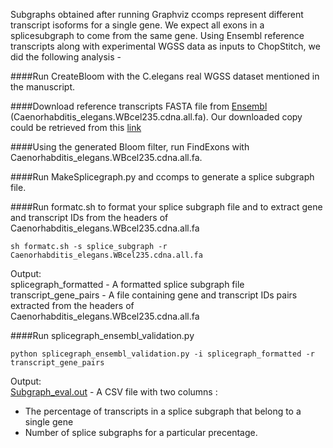 Subgraphs obtained after running Graphviz ccomps represent different
transcript isoforms for a single gene. We expect all exons in a splicesubgraph
to come from the same gene. Using Ensembl reference transcripts
along with experimental WGSS data as inputs to ChopStitch, we did the following analysis - 
       
####Run CreateBloom with the C.elegans real WGSS dataset mentioned in the manuscript.
     
####Download reference transcripts FASTA file from [Ensembl](ftp://ftp.ensembl.org/pub/release-87/fasta/caenorhabditis_elegans/cdna/) (Caenorhabditis_elegans.WBcel235.cdna.all.fa). Our downloaded copy could be retrieved from this [link](https://drive.google.com/drive/folders/0B7WB43qKTdTZcFM2dDZxaEJOWTg)      
    
####Using the generated Bloom filter, run FindExons with Caenorhabditis_elegans.WBcel235.cdna.all.fa.
   
####Run MakeSplicegraph.py and ccomps to generate a splice subgraph file.    
       
####Run formatc.sh to format your splice subgraph file and to extract gene and transcript IDs from the headers of Caenorhabditis_elegans.WBcel235.cdna.all.fa            
   
```
sh formatc.sh -s splice_subgraph -r Caenorhabditis_elegans.WBcel235.cdna.all.fa      
```
Output:   
splicegraph_formatted - A formatted splice subgraph file   
transcript_gene_pairs - A file containing gene and transcript IDs pairs extracted from the headers of Caenorhabditis_elegans.WBcel235.cdna.all.fa             

####Run splicegraph_ensembl_validation.py    
```
python splicegraph_ensembl_validation.py -i splicegraph_formatted -r transcript_gene_pairs      
```
Output:    
[Subgraph_eval.out](./Subgraph_eval.out) - A CSV file with two columns :     
* The percentage of transcripts in a splice subgraph that belong to a single gene       
* Number of splice subgraphs for a particular precentage.      
